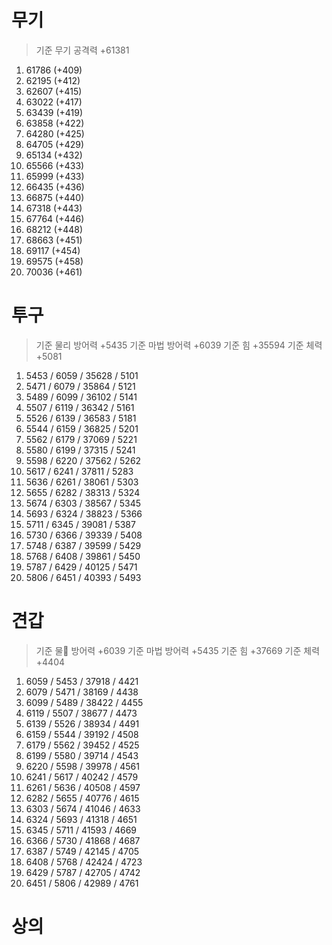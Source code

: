 # 무기

> 기준 무기 공격력 +61381

1. 61786 (+409)
2. 62195 (+412)
3. 62607 (+415)
4. 63022 (+417)
5. 63439 (+419)
6. 63858 (+422)
7. 64280 (+425)
8. 64705 (+429)
9. 65134 (+432)
10. 65566 (+433)
11. 65999 (+433)
12. 66435 (+436)
13. 66875 (+440)
14. 67318 (+443)
15. 67764 (+446)
16. 68212 (+448)
17. 68663 (+451)
18. 69117 (+454)
19. 69575 (+458)
20. 70036 (+461)

# 투구

> 기준 물리 방어력 +5435
> 기준 마법 방어력 +6039
> 기준 힘 +35594
> 기준 체력 +5081

1. 5453 / 6059 / 35628 / 5101
2. 5471 / 6079 / 35864 / 5121
3. 5489 / 6099 / 36102 / 5141
4. 5507 / 6119 / 36342 / 5161
5. 5526 / 6139 / 36583 / 5181
6. 5544 / 6159 / 36825 / 5201
7. 5562 / 6179 / 37069 / 5221
8. 5580 / 6199 / 37315 / 5241
9. 5598 / 6220 / 37562 / 5262
10. 5617 / 6241 / 37811 / 5283
11. 5636 / 6261 / 38061 / 5303
12. 5655 / 6282 / 38313 / 5324
13. 5674 / 6303 / 38567 / 5345
14. 5693 / 6324 / 38823 / 5366
15. 5711 / 6345 / 39081 / 5387
16. 5730 / 6366 / 39339 / 5408
17. 5748 / 6387 / 39599 / 5429
18. 5768 / 6408 / 39861 / 5450
19. 5787 / 6429 / 40125 / 5471
20. 5806 / 6451 / 40393 / 5493

# 견갑

> 기준 물 방어력 +6039
> 기준 마법 방어력 +5435
> 기준 힘 +37669
> 기준 체력 +4404

1. 6059 / 5453 / 37918 / 4421
2. 6079 / 5471 / 38169 / 4438
3. 6099 / 5489 / 38422 / 4455
4. 6119 / 5507 / 38677 / 4473
5. 6139 / 5526 / 38934 / 4491
6. 6159 / 5544 / 39192 / 4508
7. 6179 / 5562 / 39452 / 4525
8. 6199 / 5580 / 39714 / 4543
9. 6220 / 5598 / 39978 / 4561
10. 6241 / 5617 / 40242 / 4579
11. 6261 / 5636 / 40508 / 4597
12. 6282 / 5655 / 40776 / 4615
13. 6303 / 5674 / 41046 / 4633
14. 6324 / 5693 / 41318 / 4651
15. 6345 / 5711 / 41593 / 4669
16. 6366 / 5730 / 41868 / 4687
17. 6387 / 5749 / 42145 / 4705
18. 6408 / 5768 / 42424 / 4723
19. 6429 / 5787 / 42705 / 4742
20. 6451 / 5806 / 42989 / 4761

# 상의

